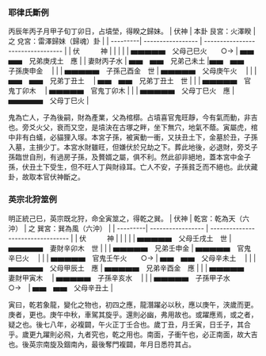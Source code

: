 ### 耶律氏斷例
丙辰年丙子月甲子旬丁卯日，占墳塋，得睽之歸妹。
| 伏神  | 本卦 艮宮：火澤睽   | 之 兌宮：雷澤歸妹（歸魂）卦    |
| ---------| ----------------- | --------------------------------- |
| 伏　　　神  |  | |
|   | ▅▅▅▅▅　父母己巳火　　○→ | ▅▅　▅▅　兄弟庚戌土　應 |
| 妻財丙子水  | ▅▅　▅▅　兄弟己未土 |▅▅　▅▅　子孫庚申金　 |
|  | 	▅▅▅▅▅　子孫己酉金　世 | ▅▅▅▅▅　父母庚午火　 |
|   | ▅▅　▅▅　兄弟丁丑土　 | ▅▅　▅▅　兄弟丁丑土　世 |
|   | ▅▅▅▅▅　官鬼丁卯木　 | ▅▅▅▅▅　官鬼丁卯木 |
|   | ▅▅▅▅▅　父母丁巳火　應 | ▅▅▅▅▅　父母丁巳火 |


鬼為亡人，子為後嗣，財為產業，父為棺槨。占墳喜官鬼旺靜，今有氣而動，非吉也。旁爻火父，衰而又空，是墳決在古塚之畔，坐下無穴，地氣不蔭。寅屬虎，棺中非有白蟻，必貓狸入塜。本宮子孫，被寅動一衝，又扶丑土下，金墓於丑，子孫入墓，主損少丁。本宮水財雖旺，但嫌伏於兄劫之下。葬此地後，必退財，旁爻子孫臨世自刑，有過房子孫，及贅婿之屬，俱不利。然此卻非絕地，蓋本宮中金子孫，伏丑土下受生，但不旺人丁與財祿耳。亡人不安，子孫貧乏而不絕也。此伏藏卦，故取本官伏神斷之。

### 英宗北狩筮例
明正統己巳，英宗既北狩，命全寅筮之，得乾之巽。
| 伏神  | 乾宮：乾為天（六沖）   | 之 巽宮：巽為風（六沖）    |
| ---------| ----------------- | --------------------------------- |
| 伏　　　神  |  | |
|   | ▅▅▅▅▅　父母壬戌土　世 | ▅▅▅▅▅　妻財辛卯木　世 |
|   | ▅▅▅▅▅　兄弟壬申金 | ▅▅▅▅▅　官鬼辛巳火　 |
|  | 	▅▅▅▅▅　官鬼壬午火　　○→ | ▅▅　▅▅　父母辛未土　 |
|   | ▅▅▅▅▅　父母甲辰土　應 | ▅▅▅▅▅　兄弟辛酉金　應 |
|   | ▅▅▅▅▅　妻財甲寅木　 | ▅▅▅▅▅　子孫辛亥水　 |
|   | ▅▅▅▅▅　子孫甲子水　　○→　| ▅▅　▅▅　父母辛丑土 |

寅曰，乾若象龍，變化之物也，初四之應，龍潛躍必以秋，應以庚午，浹歲而更。庚者，更也。庚午中秋，車駕其旋乎。還則必幽，弗用故也。或躍應焉，或之者，疑之也。後七八年，必複闢，午火正丁壬合也。歲丁丑，月壬寅，日壬子，其合乎。歲更九躍則必飛，九者究也，乾之用也。南面，子衝午也，必正南面，故大吉也。後英宗南旋及錮南內，最後奪門複闢，年月日悉符其占。
